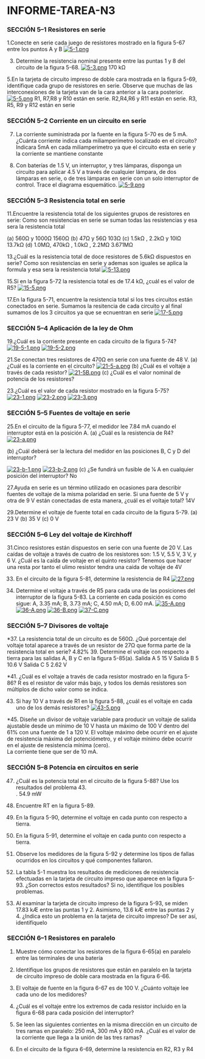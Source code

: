 # INFORME-TAREA-N3

### SECCIÓN 5–1 Resistores en serie
1.Conecte en serie cada juego de resistores mostrado en la figura 5-67 entre los puntos A y B
[![5-1.png](https://i.postimg.cc/qvtydnBk/5-1.png)](https://postimg.cc/18QfG8NT)

3. Determine la resistencia nominal presente entre las puntas 1 y 8 del circuito de la figura 5-68.
[![5-3.png](https://i.postimg.cc/gcXxjdFD/5-3.png)](https://postimg.cc/Dmhvp9zJ)
170 kΩ

5.En la tarjeta de circuito impreso de doble cara mostrada en la figura 5-69, identifique cada grupo de resistores en serie. Observe que muchas de las interconexiones de la tarjeta van de la cara anterior a la cara posterior.
[![5-5.png](https://i.postimg.cc/8Ccy9wst/5-5.png)](https://postimg.cc/FftgJyyL)
R1, R7,R8 y R10 están en serie.
R2,R4,R6 y R11 están en serie.
R3, R5, R9 y R12 están en serie

### SECCIÓN 5–2 Corriente en un circuito en serie

7. La corriente suministrada por la fuente en la figura 5-70 es de 5 mA. ¿Cuánta corriente indica cada miliamperímetro localizado en el circuito?
Indicara 5mA en cada miliamperimetro ya que el circuito esta en serie y la corriente se mantiene constante

9. Con baterías de 1.5 V, un interruptor, y tres lámparas, disponga un circuito para aplicar 4.5 V a través
de cualquier lámpara, de dos lámparas en serie, o de tres lámparas en serie con un solo interruptor de
control. Trace el diagrama esquemático.
[![5-9.png](https://i.postimg.cc/QtyVS8wf/5-9.png)](https://postimg.cc/wyD6jp6N)

### SECCIÓN 5–3 Resistencia total en serie

11.Encuentre la resistencia total de los siguientes grupos de resistores en serie:
Como son resistencias en serie se suman todas las resistencias y esa sera la resistencia total 

(a) 560Ω y 1000Ω 
1560Ω
(b) 47Ω y 56Ω
103Ω
(c) 1.5kΩ , 2.2kΩ y 10lΩ
13.7kΩ
(d) 1.0MΩ, 470kΩ , 1.0kΩ , 2.2MΩ
3.671MΩ

13.¿Cuál es la resistencia total de doce resistores de 5.6kΩ dispuestos en serie?
Como son resistencias en serie y ademas son iguales se aplica la formula y esa sera la resistencia total 
[![5-13.png](https://i.postimg.cc/PqfRQTmp/5-13.png)](https://postimg.cc/LJ7DHdQ2)

15.Si en la figura 5-72 la resistencia total es de 17.4 kΩ, ¿cuál es el valor de R5?
[![15-5.png](https://i.postimg.cc/s2ZZ8ZPt/15-5.png)](https://postimg.cc/cK0HtCbm)

17.En la figura 5-71, encuentre la resistencia total si los tres circuitos están conectados en serie.
Sumamos la resitencia de cada circuito y al final sumamos de los 3 circuitos ya que se ecnuentran en serie 
[![17-5.png](https://i.postimg.cc/hv3d68wR/17-5.png)](https://postimg.cc/fSmy0dD8)

### SECCIÓN 5–4 Aplicación de la ley de Ohm

19.¿Cuál es la corriente presente en cada circuito de la figura 5-74?
[![19-5-1.png](https://i.postimg.cc/T2C2G3P1/19-5-1.png)](https://postimg.cc/CdnpsYkp)
[![19-5-2.png](https://i.postimg.cc/YqPpGDYw/19-5-2.png)](https://postimg.cc/dL8MgB5W)

21.Se conectan tres resistores de 470Ω en serie con una fuente de 48 V.
(a) ¿Cuál es la corriente en el circuito?
[![21-5-a.png](https://i.postimg.cc/T3v44rXD/21-5-a.png)](https://postimg.cc/svKmBGxj)
(b) ¿Cuál es el voltaje a través de cada resistor?
[![21-5B.png](https://i.postimg.cc/B642RBSX/21-5B.png)](https://postimg.cc/gwtwZR6W)
(c) ¿Cuál es el valor nominal de potencia de los resistores?

23.¿Cuál es el valor de cada resistor mostrado en la figura 5-75?
[![23-1.png](https://i.postimg.cc/bwkvtGbT/23-1.png)](https://postimg.cc/tsRy04BZ)
[![23-2.png](https://i.postimg.cc/XJ7NmQPH/23-2.png)](https://postimg.cc/hJ6q7bcT)
[![23-3.png](https://i.postimg.cc/d1HQYGPq/23-3.png)](https://postimg.cc/wyNY5yjP)

### SECCIÓN 5–5 Fuentes de voltaje en serie

25.En el circuito de la figura 5-77, el medidor lee 7.84 mA cuando el interruptor está en la posición A.
(a) ¿Cuál es la resistencia de R4?
[![23-a.png](https://i.postimg.cc/DzvKh9DQ/23-a.png)](https://postimg.cc/LJbWBbmh)

(b) ¿Cuál deberá ser la lectura del medidor en las posiciones B, C y D del interruptor?

[![23-b-1.png](https://i.postimg.cc/76N9kRFz/23-b-1.png)](https://postimg.cc/njCBK3cV)
[![23-b-2.png](https://i.postimg.cc/WzHMpcXd/23-b-2.png)](https://postimg.cc/zHTLp6mN)
(c) ¿Se fundirá un fusible de 1⁄4 A en cualquier posición del interruptor?
No

27.Ayuda en serie es un término utilizado en ocasiones para describir fuentes de voltaje de la misma polaridad en serie. Si una fuente de 5 V y otra de 9 V están conectadas de esta manera, ¿cuál es el voltaje total?
14V

29.Determine el voltaje de fuente total en cada circuito de la figura 5-79.
 (a) 23 V (b) 35 V (c) 0 V

### SECCIÓN 5–6 Ley del voltaje de Kirchhoff
31.Cinco resistores están dispuestos en serie con una fuente de 20 V. Las caídas de voltaje a través de cuatro de los resistores son: 1.5 V, 5.5 V, 3 V, y 6 V. ¿Cuál es la caída de voltaje en el quinto resistor?
Tenemos que hacer una resta por tanto el ulimo resistor tendra una caida de voltaje de 4V

33. En el circuito de la figura 5-81, determine la resistencia de R4
[![27.png](https://i.postimg.cc/rwKW8NZK/27.png)](https://postimg.cc/NKvLDmcc)

35. Determine el voltaje a través de R5 para cada una de las posiciones del interruptor de la figura 5-83. La
corriente en cada posición es como sigue: A, 3.35 mA; B, 3.73 mA; C, 4.50 mA; D, 6.00 mA.
[![35-A.png](https://i.postimg.cc/pTfCvJGg/35-A.png)](https://postimg.cc/bDvkHkjT)
[![36-A.png](https://i.postimg.cc/4dFXPpZh/36-A.png)](https://postimg.cc/xJMrTJX0)
[![36-B.png](https://i.postimg.cc/QxFJfDgB/36-B.png)](https://postimg.cc/kBdS5kp9)
[![37-C.png](https://i.postimg.cc/1tYNFgjv/37-C.png)](https://postimg.cc/CBk1TKY8)

### SECCIÓN 5–7 Divisores de voltaje
*37. La resistencia total de un circuito es de 560Ω. ¿Qué porcentaje del voltaje total aparece a través de un
resistor de 27Ω que forma parte de la resistencia total en serie?
4.82%
39. Determine el voltaje con respecto a tierra para las salidas A, B y C en la figura 5-85(a).
Salida A 5 15 V
Salida B 5 10.6 V
Salida C 5 2.62 V

*41. ¿Cuál es el voltaje a través de cada resistor mostrado en la figura 5-86? R es el resistor de valor más
bajo, y todos los demás resistores son múltiplos de dicho valor como se indica.


43. Si hay 10 V a través de R1 en la figura 5-88, ¿cuál es el voltaje en cada uno de los demás resistores?
[![43-5.png](https://i.postimg.cc/wjzq2hn7/43-5.png)](https://postimg.cc/gnMbk6zW)


*45. Diseñe un divisor de voltaje variable para producir un voltaje de salida ajustable desde un mínimo de
10 V hasta un máximo de 100 V dentro del 61% con una fuente de 1 a 120 V. El voltaje máximo debe
ocurrir en el ajuste de resistencia máxima del potenciómetro, y el voltaje mínimo debe ocurrir en el
ajuste de resistencia mínima (cero). <br>
La corriente tiene que ser de 10 mA.<br>


### SECCIÓN 5–8 Potencia en circuitos en serie<br>
47. ¿Cuál es la potencia total en el circuito de la figura 5-88? Use los resultados del problema 43.<br>
. 54.9 mW<br>


49. Encuentre RT en la figura 5-89.

51. En la figura 5-90, determine el voltaje en cada punto con respecto a tierra.

53. En la figura 5-91, determine el voltaje en cada punto con respecto a tierra.


55. Observe los medidores de la figura 5-92 y determine los tipos de fallas ocurridos en los circuitos y qué componentes fallaron.

57. La tabla 5-1 muestra los resultados de mediciones de resistencia efectuadas en la tarjeta de circuito impreso que aparece en la figura 5-93. ¿Son correctos estos resultados? Si no, identifique los posibles problemas.


59. Al examinar la tarjeta de circuito impreso de la figura 5-93, se miden 17.83 kÆ entre las puntas 1 y 2.
Asimismo, 13.6 kÆ entre las puntas 2 y 4. ¿Indica esto un problema en la tarjeta de circuito impreso?
De ser así, identifíquelo



### SECCIÓN 6–1 Resistores en paralelo
1. Muestre cómo conectar los resistores de la figura 6-65(a) en paralelo entre las terminales de una batería

3. Identifique los grupos de resistores que están en paralelo en la tarjeta de circuito impreso de doble cara mostrada en la figura 6-66.


5. El voltaje de fuente en la figura 6-67 es de 100 V. ¿Cuánto voltaje lee cada uno de los medidores?


7. ¿Cuál es el voltaje entre los extremos de cada resistor incluido en la figura 6-68 para cada posición del
interruptor?



9. Se leen las siguientes corrientes en la misma dirección en un circuito de tres ramas en paralelo: 250 mA,
300 mA y 800 mA. ¿Cuál es el valor de la corriente que llega a la unión de las tres ramas?


11. En el circuito de la figura 6-69, determine la resistencia en R2, R3 y R4











